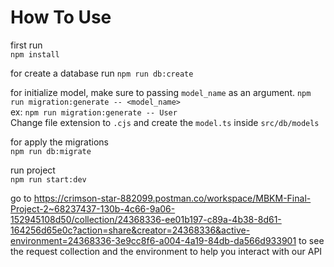 # How To Use

first run  
`npm install`

for create a database run
`npm run db:create`

for initialize model, make sure to passing `model_name` as an argument.
`npm run migration:generate -- <model_name>`  
ex: `npm run migration:generate -- User`  
Change file extension to `.cjs` and create the `model.ts` inside `src/db/models`

for apply the migrations  
`npm run db:migrate`

run project  
`npm run start:dev`

go to <https://crimson-star-882099.postman.co/workspace/MBKM-Final-Project-2~68237437-130b-4c66-9a06-152945108d50/collection/24368336-ee01b197-c89a-4b38-8d61-164256d65e0c?action=share&creator=24368336&active-environment=24368336-3e9cc8f6-a004-4a19-84db-da566d933901> to see the request collection and the environment to help you interact with our API
